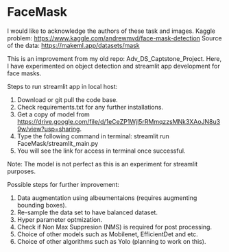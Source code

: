 # FaceMask
I would like to acknowledge the authors of these task and images. Kaggle problem: https://www.kaggle.com/andrewmvd/face-mask-detection Source of the data: https://makeml.app/datasets/mask

This is an improvement from my old repo: Adv_DS_Captstone_Project. Here, I have experimented on object detection and streamlit app development for face masks.


Steps to run streamlit app in local host:
1. Download or git pull the code base.
2. Check requirements.txt for any further installations.
3. Get a copy of model from https://drive.google.com/file/d/1eCeZP1Wjl5rRMmqzzsMNk3XAoJN8u39w/view?usp=sharing.
4. Type the following command in terminal:
            streamlit run FaceMask/streamlit_main.py
5. You will see the link for access in terminal once successful.


Note: The model is not perfect as this is an experiment for streamlit purposes.

Possible steps for further improvement:
1. Data augmentation using albeumentaions (requires augmenting bounding boxes).
2. Re-sample the data set to have balanced dataset.
3. Hyper parameter optmization.
4. Check if Non Max Suppresion (NMS) is required for post processing.
5. Choice of other models such as Mobilenet, EfficientDet and etc.
6. Choice of other algorithms such as Yolo (planning to work on this).
